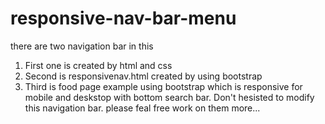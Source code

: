 # responsive-nav-bar-menu
there are two navigation bar in this
1. First one is created by html and css
2. Second is  responsivenav.html created by using bootstrap
3. Third is food page example using bootstrap which is responsive for mobile and deskstop with bottom search bar.
 Don't hesisted to modify this navigation bar.
 please feal free work on them more...
